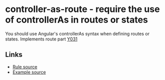 <!-- WARNING: Generated documentation. Edit docs and examples in the rule and examples file ('rules/controller-as-route.js', 'examples/controller-as-route.js'). -->

# controller-as-route - require the use of controllerAs in routes or states

You should use Angular's controllerAs syntax when defining routes or states.
Implements route part [Y031](https://github.com/johnpapa/angular-styleguide#style-y031)

## Links

* [Rule source](../rules/controller-as-route.js)
* [Example source](../examples/controller-as-route.js)
